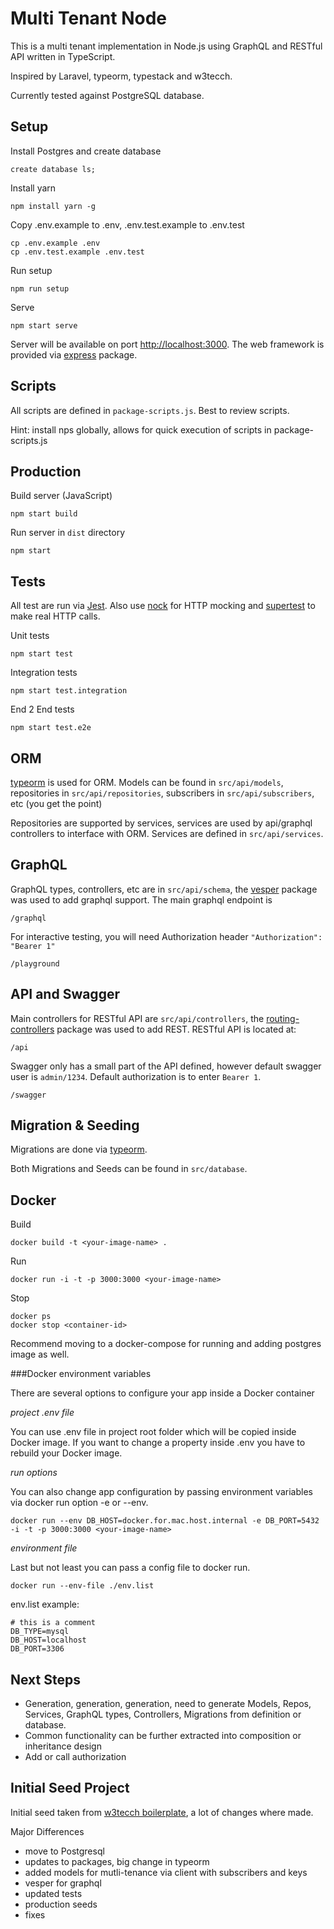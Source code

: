 # Multi Tenant Node

This is a multi tenant implementation in Node.js using GraphQL and RESTful API written in TypeScript.

Inspired by Laravel, typeorm, typestack and w3tecch.

Currently tested against PostgreSQL database.
 
## Setup

Install Postgres and create database

    create database ls;

Install yarn

    npm install yarn -g
    
Copy .env.example to .env, .env.test.example to .env.test

    cp .env.example .env
    cp .env.test.example .env.test
    
Run setup

    npm run setup
    
Serve

    npm start serve
    
Server will be available on port [http://localhost:3000](http://localhost:3000). The web framework is provided via [express](https://expressjs.com/) package.

## Scripts

All scripts are defined in `package-scripts.js`. Best to review scripts.

Hint: install nps globally, allows for quick execution of scripts in package-scripts.js

## Production

Build server (JavaScript)

    npm start build
    
Run server in `dist` directory

    npm start
    
## Tests

All test are run via [Jest](http://facebook.github.io/jest/). Also use [nock](https://github.com/node-nock/nock) for HTTP mocking and  [supertest](https://github.com/visionmedia/supertest) to make real HTTP calls.

Unit tests

    npm start test
    
Integration tests

    npm start test.integration
    
End 2 End tests

    npm start test.e2e
    
## ORM

[typeorm](https://github.com/typeorm/typeorm) is used for ORM. Models can be found in `src/api/models`, repositories in `src/api/repositories`, subscribers in `src/api/subscribers`, etc (you get the point)

Repositories are supported by services, services are used by api/graphql controllers to interface with ORM. Services are defined in `src/api/services`.

## GraphQL

GraphQL types, controllers, etc are in `src/api/schema`, the [vesper](https://github.com/vesper-framework/vesper) package was used to add graphql support. The main graphql endpoint is

    /graphql
    
For interactive testing, you will need Authorization header `"Authorization": "Bearer 1"`

    /playground
    
## API and Swagger

Main controllers for RESTful API are `src/api/controllers`, the [routing-controllers](https://github.com/typestack/routing-controllers) package was used to add REST. RESTful API is located at:

    /api
    
Swagger only has a small part of the API defined, however default swagger user is `admin/1234`. Default authorization is to enter `Bearer 1`.

    /swagger 

## Migration & Seeding

Migrations are done via [typeorm](https://github.com/typeorm/typeorm). 

Both Migrations and Seeds can be found in `src/database`.

## Docker

Build

    docker build -t <your-image-name> .
    
Run 

    docker run -i -t -p 3000:3000 <your-image-name>
    
Stop

    docker ps
    docker stop <container-id>
    
Recommend moving to a docker-compose for running and adding postgres image as well.

###Docker environment variables

There are several options to configure your app inside a Docker container

*project .env file*

You can use .env file in project root folder which will be copied inside Docker image. If you want to change a property inside .env you have to rebuild your Docker image.

*run options*

You can also change app configuration by passing environment variables via docker run option -e or --env.

    docker run --env DB_HOST=docker.for.mac.host.internal -e DB_PORT=5432 -i -t -p 3000:3000 <your-image-name>

*environment file*

Last but not least you can pass a config file to docker run.

    docker run --env-file ./env.list

env.list example:

    # this is a comment
    DB_TYPE=mysql
    DB_HOST=localhost
    DB_PORT=3306

## Next Steps

 - Generation, generation, generation, need to generate Models, Repos, Services, GraphQL types, Controllers, Migrations from definition or database.
 - Common functionality can be further extracted into composition or inheritance design
 - Add or call authorization
    
## Initial Seed Project

Initial seed taken from [w3tecch boilerplate](https://github.com/w3tecch/express-typescript-boilerplate), a lot of changes where made.

Major Differences
 - move to Postgresql
 - updates to packages, big change in typeorm
 - added models for mutli-tenance via client with subscribers and keys
 - vesper for graphql
 - updated tests
 - production seeds
 - fixes

 